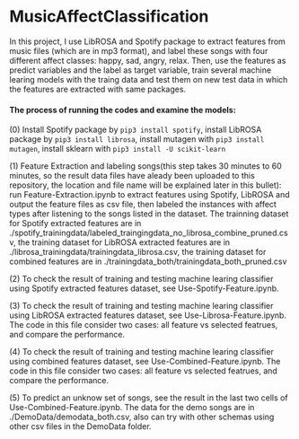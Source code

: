 # MusicAffectClassification

In this project, I use LibROSA and Spotify package to extract features from music files (which are in mp3 format),
and label these songs with four different affect classes: happy, sad, angry, relax. 
Then, use the features as predict variables and the label as target variable, train several machine learing models with
the traing data and test them on new test data in which the features are extracted with same packages. 

#### The process of running the codes and examine the models:  
(0) Install Spotify package by `pip3 install spotify`, install LibROSA package by `pip3 install librosa`, install mutagen with `pip3 install mutagen`, install sklearn with `pip3 install -U scikit-learn` 

(1) Feature Extraction and labeling songs(this step takes 30 minutes to 60 minutes, so the result data files have aleady been uploaded to this repository, the location and file name will be explained later in this bullet): run Feature-Extraction.ipynb to extract features using Spotify, LibROSA and output the feature files as csv file, then labeled the instances with affect types after listening to the songs listed in the dataset. The trainning dataset for Spotify extracted features are in ./spotify_trainingdata/labeled_traingingdata_no_librosa_combine_pruned.csv, the training dataset for LibROSA extracted features are in ./librosa_trainingdata/trainingdata_librosa.csv, the training dataset for combined features are in ./trainingdata_both/trainingdata_both_pruned.csv  

(2) To check the result of training and testing machine learing classifier using Spotify extracted features dataset, see Use-Spotify-Feature.ipynb.   

(3) To check the result of training and testing machine learing classifier using LibROSA extracted features dataset, see Use-Librosa-Feature.ipynb. The code in this file consider two cases: all feature vs selected featrues, and compare the performance.  

(4) To check the result of training and testing machine learing classifier using combined features dataset, see Use-Combined-Feature.ipynb. The code in this file consider two cases: all feature vs selected featrues, and compare the performance.  

(5) To predict an unknow set of songs, see the result in the last two cells of Use-Combined-Feature.ipynb. The data for the demo songs are in ./DemoData/demodata_both.csv, also can try with other schemas using other csv files in the DemoData folder.
